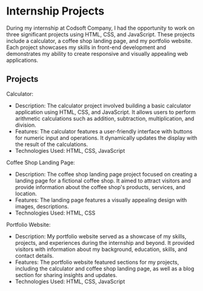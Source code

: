 
# Internship Projects

During my internship at Codsoft Company, I had the opportunity to work on three significant projects using HTML, CSS, and JavaScript. These projects include a calculator, a coffee shop landing page, and my portfolio website. Each project showcases my skills in front-end development and demonstrates my ability to create responsive and visually appealing web applications.


## Projects
Calculator:

- Description: The calculator project involved building a basic calculator application using HTML, CSS, and JavaScript. It allows users to perform arithmetic calculations such as addition, subtraction, multiplication, and division.
- Features: The calculator features a user-friendly interface with buttons for numeric input and operations. It dynamically updates the display with the result of the calculations.
- Technologies Used: HTML, CSS, JavaScript

Coffee Shop Landing Page:

- Description: The coffee shop landing page project focused on creating a landing page for a fictional coffee shop. It aimed to attract visitors and provide information about the coffee shop's products, services, and location.
- Features: The landing page features a visually appealing design with images, descriptions.
- Technologies Used: HTML, CSS

Portfolio Website:

- Description: My portfolio website served as a showcase of my skills, projects, and experiences during the internship and beyond. It provided visitors with information about my background, education, skills, and contact details.
- Features: The portfolio website featured sections for my projects, including the calculator and coffee shop landing page, as well as a blog section for sharing insights and updates.
- Technologies Used: HTML, CSS, JavaScript
